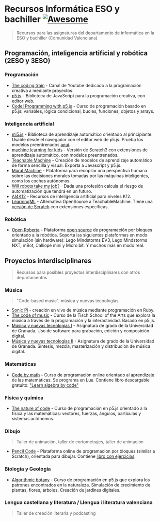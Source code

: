 # Recursos Informática ESO y bachiller [![Awesome](https://awesome.re/badge.svg)](https://awesome.re)
> Recursos para las asignaturas del departamento de informática en la ESO y bachiller (Comunidad Valenciana)

## Programación, inteligencia artificial y robótica (2ESO y 3ESO)

### Programación
- [The coding train](https://thecodingtrain.com/) - Canal de Youtube dedicado a la programación creativa a mediante proyectos.
- [p5.js](https://p5js.org/) - Biblioteca de JavaScript para la programación creativa, con editor web.
- [Code! Programming with p5.js](https://thecodingtrain.com/tracks/code-programming-with-p5-js) - Curso de programación basado en p5.js: variables, lógica condicional, bucles, funciones, objetos y arrays.

### Inteligencia artificial
- [ml5.js](https://ml5js.org/) - Biblioteca de aprendizaje automático orientado al principiante. Usable desde el navegador con el editor web de p5.js. Prueba los modelos preentrenados [aquí](https://examples.ml5js.org/).
- [machine learning for kids](https://machinelearningforkids.co.uk/scratch3/) - Versión de Scratch3 con extensiones de aprendizaje automático, con modelos preentrenados.
- [Teachable Machine](https://teachablemachine.withgoogle.com/) - Creación de modelos de aprendizaje automático de forma sencilla y visual. Exporta a Javascript y p5.js.
- [Moral Machine](https://www.moralmachine.net/) - Plataforma para recopilar una perspectiva humana sobre las decisiones morales tomadas por las máquinas inteligentes, como los coches autónomos.
- [Will robots take my job?](https://willrobotstakemyjob.com/) - Dada una profesión calcula el riesgo de automatización que tendrá en un futuro.
- [AI4K12](https://ai4k12.org/) - Recursos de inteligencia artificial para niveles K12.
- [LearningML](https://web.learningml.org/) - Alternativa OpenSource a TeachableMachine. Tiene una [versión de Scratch](https://learningml.org/scratch/) con extensiones específicas.

### Robótica
- [Open Roberta](https://www.open-roberta.org/) - Plataforma [open source](https://github.com/OpenRoberta/openroberta-lab) de programación por bloques orientado a la robótica. Soporta las siguientes plataformas en modo simulación (sin hardware): Lego Mindstorms EV3, Lego Mindstorms NXT, mBot, Calliope mini y Micro:bit. Y muchos más en modo real. 

## Proyectos interdisciplinares
> Recursos para posibles proyectos interdisciplinares con otros departamentos

### Música
> "Code-based music", música y nuevas tecnologías
- [Sonic Pi](https://sonic-pi.net/) - creación en vivo de música mediante programación en Ruby.
- [The code of music](https://luisaph.github.io/the-code-of-music-2018/) - Curso de la Tisch School of the Arts que explora la música a través de la programación y la interactividad. Basado en p5.js.
- [Música y nuevas tecnologías I](https://hccmusica.ugr.es/docencia/grados/grado-historia-y-ciencias-la-musica/musica-y-nuevas-tecnologias-i/guia-docente) - Asignatura de grado de la Universidad de Granada. Uso de software para grabación, edición y composición digital.
- [Música y nuevas tecnologías II](https://hccmusica.ugr.es/docencia/grados/grado-historia-y-ciencias-la-musica/musica-y-nuevas-tecnologias-ii/guia-docente) - Asignatura de grado de la Universidad de Granada. Síntesis, mezcla, masterización y distribución de música digital.

### Matemáticas
- [Code by math](https://www.codebymath.com/) - Curso de programación online orientado al aprendizaje de las matemáticas. Se programa en Lua. Contiene libro descargable gratuito: ["Learn algebra by code"](https://www.codebymath.com/index.php/welcome/book)

### Física y química
- [The nature of code](https://thecodingtrain.com/tracks/the-nature-of-code-2) - Curso de programación en p5.js orientado a la física y las matemáticas: vectores, fuerzas, ángulos, particulas y sistemas autónomos.

### Dibujo
> Taller de animación, taller de cortometrajes, taller de animación

- [Pencil Code](https://pencilcode.net/) - Plataforma online de programación por bloques (similar a Scratch), orientada para dibujar. Contiene [libro con ejercicios](https://book.pencilcode.net/).
 

### Biología y Geología
- [Algorithmic botany](https://thecodingtrain.com/tracks/algorithmic-botany) - Curso de programación en p5.js que explora los patrones encontrados en la naturaleza. Simulación de crecimiento de plantas, flores, árboles. Creación de jardines digitales.

### Lengua castellana y literatura / Llengua i literatura valenciana
> Taller de creación literaria y podcasting
